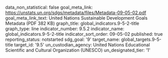 data_non_statistical: false
goal_meta_link: https://unstats.un.org/sdgs/metadata/files/Metadata-09-05-02.pdf
goal_meta_link_text: United Nations Sustainable Development Goals Metadata (PDF 382
  KB)
graph_title: global_indicators.9-5-2-title
graph_type: line
indicator_number: 9.5.2
indicator_name: global_indicators.9-5-2-title
indicator_sort_order: 09-05-02
published: true
reporting_status: notstarted
sdg_goal: '9'
target_name: global_targets.9-5-title
target_id: '9.5'
un_custodian_agency: United Nations Educational Scientific and Cultural Organization
  (UNESCO)
un_designated_tier: '1'